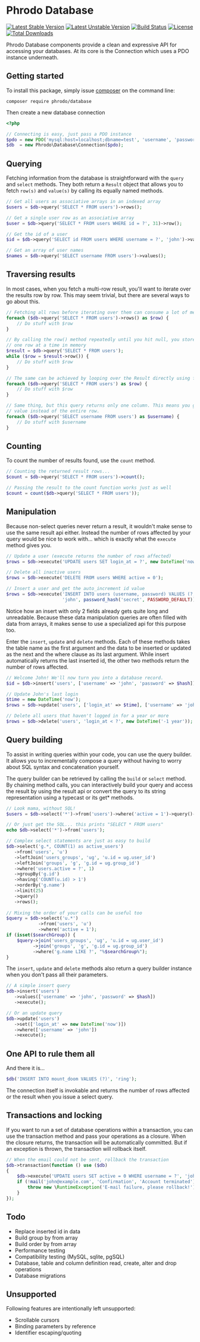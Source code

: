 Phrodo Database
===============
[![Latest Stable Version](https://poser.pugx.org/phrodo/database/version)](https://packagist.org/packages/phrodo/database)
[![Latest Unstable Version](https://poser.pugx.org/phrodo/database/v/unstable)](https://packagist.org/packages/phrodo/database)
[![Build Status](https://travis-ci.org/phrodo/database.svg?branch=master)](https://travis-ci.org/phrodo/database)
[![License](https://poser.pugx.org/phrodo/database/license)](https://packagist.org/packages/phrodo/database)
[![Total Downloads](https://poser.pugx.org/phrodo/database/downloads)](https://packagist.org/packages/phrodo/database)

Phrodo Database components provide a clean and expressive API for accessing your
databases. At its core is the Connection which uses a PDO instance underneath.

Getting started
---------------
To install this package, simply issue [composer](https://getcomposer.org) on the
command line:
```
composer require phrodo/database
```

Then create a new database connection
```php
<?php

// Connecting is easy, just pass a PDO instance
$pdo = new PDO('mysql:host=localhost;dbname=test', 'username', 'password');
$db  = new Phrodo\Database\Connection($pdo);
```

Querying
--------
Fetching information from the database is straightforward with the ```query```
and ```select``` methods. They both return a ```Result``` object that allows
you to fetch ```row(s)``` and ```value(s)``` by calling its equally named
methods.

```php
// Get all users as associative arrays in an indexed array
$users = $db->query('SELECT * FROM users')->rows();

// Get a single user row as an associative array
$user = $db->query('SELECT * FROM users WHERE id = ?', 31)->row();

// Get the id of a user
$id = $db->query('SELECT id FROM users WHERE username = ?', 'john')->value();

// Get an array of user names
$names = $db->query('SELECT username FROM users')->values();
```

Traversing results
------------------
In most cases, when you fetch a multi-row result, you'll want to iterate over
the results row by row. This may seem trivial, but there are several ways to
go about this.

```php
// Fetching all rows before iterating over them can consume a lot of memory.
foreach ($db->query('SELECT * FROM users')->rows() as $row) {
    // Do stuff with $row
}

// By calling the row() method repeatedly until you hit null, you store only
// one row at a time in memory
$result = $db->query('SELECT * FROM users');
while ($row = $result->row()) {
    // Do stuff with $row
}

// The same can be achieved by looping over the Result directly using foreach
foreach ($db->query('SELECT * FROM users') as $row) {
    // Do stuff with $row
}

// Same thing, but this query returns only one column. This means you get the
// value instead of the entire row.
foreach ($db->query('SELECT username FROM users') as $username) {
    // Do stuff with $username
}
```

Counting
--------
To count the number of results found, use the ```count``` method.
```php
// Counting the returned result rows...
$count = $db->query('SELECT * FROM users')->count();

// Passing the result to the count function works just as well
$count = count($db->query('SELECT * FROM users'));
```

Manipulation
------------
Because non-select queries never return a result, it wouldn't make sense to
use the same result api either. Instead the number of rows affected by your
query would be nice to work with... which is exactly what the ```execute```
method gives you.

```php
// Update a user (execute returns the number of rows affected)
$rows = $db->execute('UPDATE users SET login_at = ?', new DateTime('now'));

// Delete all inactive users
$rows = $db->execute('DELETE FROM users WHERE active = 0');

// Insert a user and get the auto_increment id value
$rows = $db->execute('INSERT INTO users (username, password) VALUES (?, ?)',
                     'john', password_hash('secret', PASSWORD_DEFAULT));
```

Notice how an insert with only 2 fields already gets quite long and unreadable.
Because these data manipulation queries are often filled with data from arrays,
it makes sense to use a specialized api for this purpose too.

Enter the ```insert```, ```update``` and ```delete``` methods. Each of these
methods takes the table name as the first argument and the data to be inserted
or updated as the next and the where clause as its last argument. While insert
automatically returns the last inserted id, the other two methods return the
number of rows affected.

```php
// Welcome John! We'll now turn you into a database record.
$id = $db->insert('users', ['username' => 'john', 'password' => $hash]);

// Update John's last login
$time = new DateTime('now');
$rows = $db->update('users', ['login_at' => $time], ['username' => 'john']);

// Delete all users that haven't logged in for a year or more
$rows = $db->delete('users', 'login_at < ?', new DateTime('-1 year'));
```

Query building
--------------
To assist in writing queries within your code, you can use the query builder.
It allows you to incrementally compose a query without having to worry about
SQL syntax and concatenation yourself.

The query builder can be retrieved by calling the ```build``` or ```select```
method. By chaining method calls, you can interactively build your query and
access the result by using the result api or convert the query to its string
representation using a typecast or its get* methods.

```php
// Look mama, without SQL!
$users = $db->select('*')->from('users')->where('active = 1')->query()->rows();

// Or just get the SQL... this prints "SELECT * FROM users"
echo $db->select('*')->from('users');

// Complex select statements are just as easy to build
$db->select('g.*, COUNT(1) as active_users')
   ->from('users', 'u')
   ->leftJoin('users_groups', 'ug', 'u.id = ug.user_id')
   ->leftJoin('groups', 'g', 'g.id = ug.group_id')
   ->where('users.active = ?', 1)
   ->groupBy('g.id')
   ->having('COUNT(u.id) > 1')
   ->orderBy('g.name')
   ->limit(25)
   ->query()
   ->rows();
   
// Mixing the order of your calls can be useful too
$query = $db->select('u.*')
            ->from('users', 'u')
            ->where('active = 1');
if (isset($searchGroup)) {
    $query->join('users_groups', 'ug', 'u.id = ug.user_id')
          ->join('groups', 'g', 'g.id = ug.group_id')
          ->where('g.name LIKE ?', "%$searchGroup%");
}
```

The ```insert```, ```update``` and ```delete``` methods also return a query
builder instance when you don't pass all their parameters.

```php
// A simple insert query
$db->insert('users')
   ->values(['username' => 'john', 'password' => $hash])
   ->execute();

// Or an update query
$db->update('users')
   ->set(['login_at' => new DateTime('now')])
   ->where(['username' => 'john'])
   ->execute();
```

One API to rule them all
------------------------
And there it is...

```php
$db('INSERT INTO mount_doom VALUES (?)', 'ring');
```

The connection itself is invokable and returns the number of rows affected or
the result when you issue a select query.

Transactions and locking
------------------------
If you want to run a set of database operations within a transaction, you
can use the transaction method and pass your operations as a closure. When
the closure returns, the transaction will be automatically committed. But
if an exception is thrown, the transaction will rollback itself.

```php
// When the email could not be sent, rollback the transaction
$db->transaction(function () use ($db)
{
    $db->execute('UPDATE users SET active = 0 WHERE username = ?', 'john');
    if (!mail('john@example.com', 'Confirmation', 'Account terminated')) {
        throw new \RuntimeException('E-mail failure, please rollback!');
    }
});
```

Todo
----
* Replace inserted id in data
* Build group by from array
* Build order by from array
* Performance testing
* Compatibility testing (MySQL, sqlite, pgSQL)
* Database, table and column definition read, create, alter and drop operations
* Database migrations

Unsupported
-----------
Following features are intentionally left unsupported:
* Scrollable cursors
* Binding parameters by reference
* Identifier escaping/quoting

